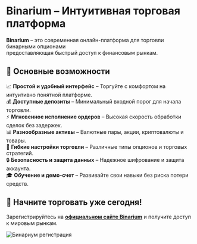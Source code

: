 # Binarium – Интуитивная торговая платформа
<b>Binarium</b> – это современная онлайн-платформа для торговли бинарными опционами <br>предоставляющая быстрый доступ к финансовым рынкам.

## 🔹 Основные возможности
📈 <b>Простой и удобный интерфейс</b> – Торгуйте с комфортом на интуитивно понятной платформе.<br>
💰 <b>Доступные депозиты</b> – Минимальный входной порог для начала торговли.<br>
⚡ <b>Мгновенное исполнение ордеров</b> – Высокая скорость обработки сделок без задержек.<br>
📊 <b>Разнообразные активы</b> – Валютные пары, акции, криптовалюты и товары.<br>
🔧 <b>Гибкие настройки торговли</b> – Различные типы опционов и торговых стратегий.<br>
🔒 <b>Безопасность и защита данных</b> – Надежное шифрование и защита аккаунта.<br>
🎓 <b>Обучение и демо-счет</b> – Развивайте свои навыки без риска потери средств.<br>

## 🚀 Начните торговать уже сегодня!
Зарегистрируйтесь на <b>[официальном сайте Binarium](https://binariumh.ru)</b> и получите доступ к мировым рынкам.<br>

![Бинариум регистрация](https://github.com/user-attachments/assets/fbb62b12-739b-46f1-ba2b-651b902fb6d3)


